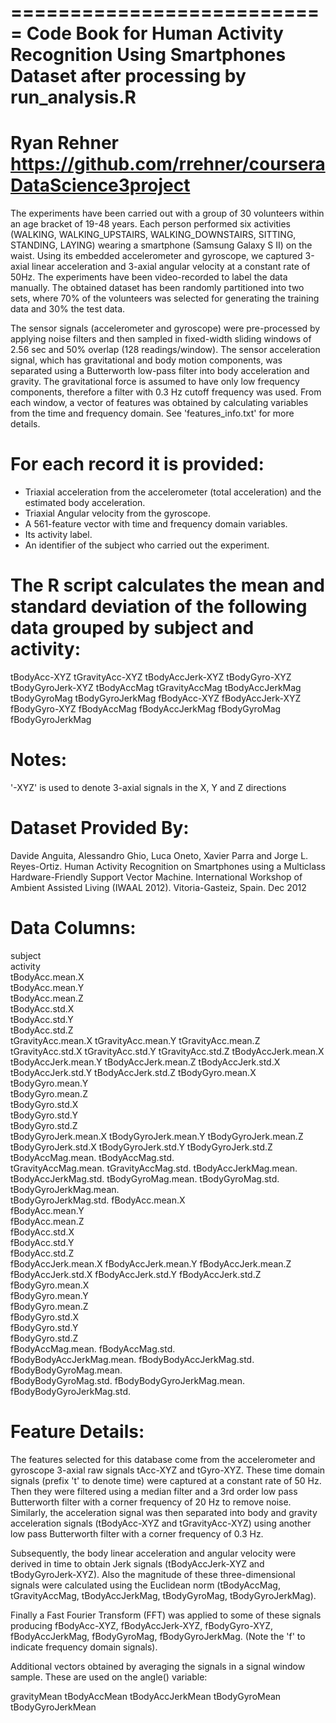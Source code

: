 ===========================
Code Book for
Human Activity Recognition Using Smartphones Dataset
after processing by run_analysis.R
===========================
Ryan Rehner
https://github.com/rrehner/courseraDataScience3project
===========================

The experiments have been carried out with a group of 30 volunteers within an age bracket of 19-48 years. Each person performed six activities (WALKING, WALKING_UPSTAIRS, WALKING_DOWNSTAIRS, SITTING, STANDING, LAYING) wearing a smartphone (Samsung Galaxy S II) on the waist. Using its embedded accelerometer and gyroscope, we captured 3-axial linear acceleration and 3-axial angular velocity at a constant rate of 50Hz. The experiments have been video-recorded to label the data manually. The obtained dataset has been randomly partitioned into two sets, where 70% of the volunteers was selected for generating the training data and 30% the test data. 

The sensor signals (accelerometer and gyroscope) were pre-processed by applying noise filters and then sampled in fixed-width sliding windows of 2.56 sec and 50% overlap (128 readings/window). The sensor acceleration signal, which has gravitational and body motion components, was separated using a Butterworth low-pass filter into body acceleration and gravity. The gravitational force is assumed to have only low frequency components, therefore a filter with 0.3 Hz cutoff frequency was used. From each window, a vector of features was obtained by calculating variables from the time and frequency domain. See 'features_info.txt' for more details. 

For each record it is provided:
===========================

- Triaxial acceleration from the accelerometer (total acceleration) and the estimated body acceleration.
- Triaxial Angular velocity from the gyroscope. 
- A 561-feature vector with time and frequency domain variables. 
- Its activity label. 
- An identifier of the subject who carried out the experiment.

The R script calculates the mean and standard deviation of the following data grouped by subject and activity:
===========================

tBodyAcc-XYZ
tGravityAcc-XYZ
tBodyAccJerk-XYZ
tBodyGyro-XYZ
tBodyGyroJerk-XYZ
tBodyAccMag
tGravityAccMag
tBodyAccJerkMag
tBodyGyroMag
tBodyGyroJerkMag
fBodyAcc-XYZ
fBodyAccJerk-XYZ
fBodyGyro-XYZ
fBodyAccMag
fBodyAccJerkMag
fBodyGyroMag
fBodyGyroJerkMag

Notes: 
===========================
'-XYZ' is used to denote 3-axial signals in the X, Y and Z directions

Dataset Provided By:
===========================
Davide Anguita, Alessandro Ghio, Luca Oneto, Xavier Parra and Jorge L. Reyes-Ortiz. Human Activity Recognition on Smartphones using a Multiclass Hardware-Friendly Support Vector Machine. International Workshop of Ambient Assisted Living (IWAAL 2012). Vitoria-Gasteiz, Spain. Dec 2012

Data Columns:
===========================
subject           
activity          
tBodyAcc.mean.X   
tBodyAcc.mean.Y   
tBodyAcc.mean.Z   
tBodyAcc.std.X    
tBodyAcc.std.Y    
tBodyAcc.std.Z    
tGravityAcc.mean.X
tGravityAcc.mean.Y
tGravityAcc.mean.Z
tGravityAcc.std.X 
tGravityAcc.std.Y 
tGravityAcc.std.Z 
tBodyAccJerk.mean.X
tBodyAccJerk.mean.Y
tBodyAccJerk.mean.Z
tBodyAccJerk.std.X
tBodyAccJerk.std.Y
tBodyAccJerk.std.Z
tBodyGyro.mean.X  
tBodyGyro.mean.Y  
tBodyGyro.mean.Z  
tBodyGyro.std.X   
tBodyGyro.std.Y   
tBodyGyro.std.Z   
tBodyGyroJerk.mean.X 
tBodyGyroJerk.mean.Y 
tBodyGyroJerk.mean.Z 
tBodyGyroJerk.std.X
tBodyGyroJerk.std.Y
tBodyGyroJerk.std.Z
tBodyAccMag.mean. 
tBodyAccMag.std.  
tGravityAccMag.mean. 
tGravityAccMag.std.
tBodyAccJerkMag.mean.
tBodyAccJerkMag.std. 
tBodyGyroMag.mean.
tBodyGyroMag.std. 
tBodyGyroJerkMag.mean.   
tBodyGyroJerkMag.std.
fBodyAcc.mean.X   
fBodyAcc.mean.Y   
fBodyAcc.mean.Z   
fBodyAcc.std.X    
fBodyAcc.std.Y    
fBodyAcc.std.Z    
fBodyAccJerk.mean.X
fBodyAccJerk.mean.Y
fBodyAccJerk.mean.Z
fBodyAccJerk.std.X
fBodyAccJerk.std.Y
fBodyAccJerk.std.Z
fBodyGyro.mean.X  
fBodyGyro.mean.Y  
fBodyGyro.mean.Z  
fBodyGyro.std.X   
fBodyGyro.std.Y   
fBodyGyro.std.Z   
fBodyAccMag.mean. 
fBodyAccMag.std.  
fBodyBodyAccJerkMag.mean.
fBodyBodyAccJerkMag.std. 
fBodyBodyGyroMag.mean.   
fBodyBodyGyroMag.std.
fBodyBodyGyroJerkMag.mean.
fBodyBodyGyroJerkMag.std.

Feature Details:
===========================

The features selected for this database come from the accelerometer and gyroscope 3-axial raw signals tAcc-XYZ and tGyro-XYZ. These time domain signals (prefix 't' to denote time) were captured at a constant rate of 50 Hz. Then they were filtered using a median filter and a 3rd order low pass Butterworth filter with a corner frequency of 20 Hz to remove noise. Similarly, the acceleration signal was then separated into body and gravity acceleration signals (tBodyAcc-XYZ and tGravityAcc-XYZ) using another low pass Butterworth filter with a corner frequency of 0.3 Hz. 

Subsequently, the body linear acceleration and angular velocity were derived in time to obtain Jerk signals (tBodyAccJerk-XYZ and tBodyGyroJerk-XYZ). Also the magnitude of these three-dimensional signals were calculated using the Euclidean norm (tBodyAccMag, tGravityAccMag, tBodyAccJerkMag, tBodyGyroMag, tBodyGyroJerkMag). 

Finally a Fast Fourier Transform (FFT) was applied to some of these signals producing fBodyAcc-XYZ, fBodyAccJerk-XYZ, fBodyGyro-XYZ, fBodyAccJerkMag, fBodyGyroMag, fBodyGyroJerkMag. (Note the 'f' to indicate frequency domain signals). 

Additional vectors obtained by averaging the signals in a signal window sample. These are used on the angle() variable:

gravityMean
tBodyAccMean
tBodyAccJerkMean
tBodyGyroMean
tBodyGyroJerkMean

